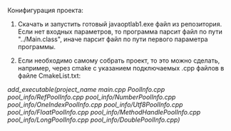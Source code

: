 Конифигурация проекта:
1. Скачать и запустить готовый javaoptlab1.exe файл из репозитория. 
Если нет входных параметров, то программа парсит файл по пути "../Main.class", иначе парсит файл по пути первого параметра программы.

2. Если необходимо самому собрать проект, то это можно сделать, например, через cmake с указанием подключаемых .cpp файлов в файле CmakeList.txt:

  *add_executable(project_name main.cpp PoolInfo.cpp pool_info/RefPoolInfo.cpp pool_info/NumberPoolInfo.cpp pool_info/OneIndexPoolInfo.cpp pool_info/Utf8PoolInfo.cpp pool_info/FloatPoolInfo.cpp pool_info/MethodHandlePoolInfo.cpp pool_info/LongPoolInfo.cpp pool_info/DoublePoolInfo.cpp)*
